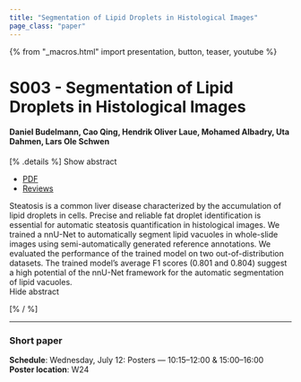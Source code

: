```yaml
---
title: "Segmentation of Lipid Droplets in Histological Images"
page_class: "paper"
---
```


{% from "_macros.html" import presentation, button, teaser, youtube %}

# S003 - Segmentation of Lipid Droplets in Histological Images

#### Daniel Budelmann, Cao Qing, Hendrik Oliver Laue, Mohamed Albadry, Uta Dahmen, Lars Ole Schwen


[% .details %]
<a class="toggle_visibility" data-selector=".abstract" data-level="3">Show abstract</a>
- <a href="https://openreview.net/pdf?id=nTnAm_El0RC">PDF</a>
- <a href="https://openreview.net/forum?id=nTnAm_El0RC">Reviews</a>

<p>
    <span class="abstract">
        Steatosis is a common liver disease characterized by the accumulation of lipid droplets in cells. Precise and reliable fat droplet identification is essential for automatic steatosis quantification in histological images. We trained a nnU-Net to automatically segment lipid vacuoles in whole-slide images using semi-automatically generated reference annotations. We evaluated the performance of the trained model on two out-of-distribution datasets. The trained model’s average F1 scores (0.801 and 0.804) suggest a high potential of the nnU-Net framework for the automatic segmentation of lipid vacuoles.
        <br>
        <span class="actions"><a class="toggle_visibility" data-level="2">Hide abstract</a></span>
    </span>
</p>
[% / %]

---


### Short paper

**Schedule**: Wednesday, July 12: Posters — 10:15–12:00 & 15:00–16:00<br>
**Poster location**: W24

